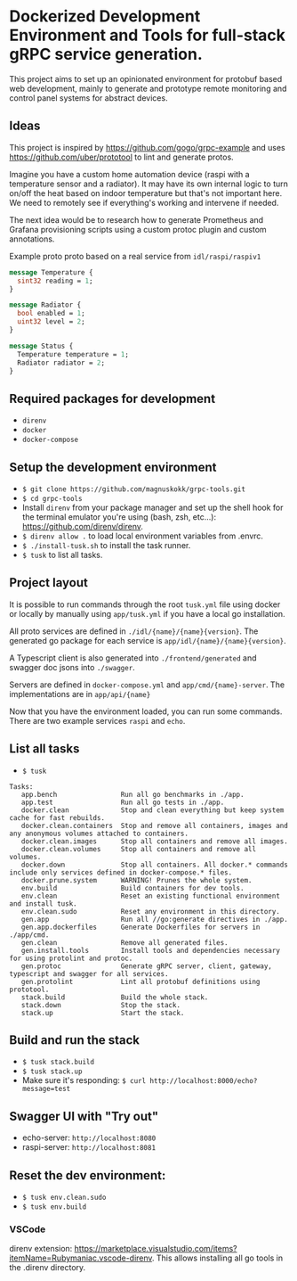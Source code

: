 # Dockerized Development Environment and Tools for full-stack gRPC service generation.

This project aims to set up an opinionated environment for protobuf based web development, mainly to generate and prototype remote monitoring and control panel systems for abstract devices.

## Ideas
This project is inspired by https://github.com/gogo/grpc-example and uses https://github.com/uber/prototool to lint and generate protos.

Imagine you have a custom home automation device (raspi with a temperature sensor and a radiator). It may have its own internal logic to turn on/off the heat based on indoor temperature but that's not important here. We need to remotely see if everything's working and intervene if needed.

The next idea would be to research how to generate Prometheus and Grafana provisioning scripts using a custom protoc plugin and custom annotations.

Example proto proto based on a real service from `idl/raspi/raspiv1`
```protobuf
message Temperature {
  sint32 reading = 1;
}

message Radiator {
  bool enabled = 1;
  uint32 level = 2;
}

message Status {
  Temperature temperature = 1;
  Radiator radiator = 2;
}
```

## Required packages for development
* `direnv`
* `docker`
* `docker-compose`

## Setup the development environment
* `$ git clone https://github.com/magnuskokk/grpc-tools.git`
* `$ cd grpc-tools`
* Install `direnv` from your package manager and set up the shell hook for the terminal emulator you're using (bash, zsh, etc...): https://github.com/direnv/direnv.
* `$ direnv allow .` to load local environment variables from .envrc.
* `$ ./install-tusk.sh` to install the task runner.
* `$ tusk` to list all tasks.

## Project layout
It is possible to run commands through the root `tusk.yml` file using docker or locally by manually using `app/tusk.yml` if you have a local go installation.

All proto services are defined in `./idl/{name}/{name}{version}`. The generated go package for each service is `app/idl/{name}/{name}{version}`.

A Typescript client is also generated into `./frontend/generated` and swagger doc jsons into `./swagger`.

Servers are defined in `docker-compose.yml` and `app/cmd/{name}-server`. The implementations are in `app/api/{name}`

Now that you have the environment loaded, you can run some commands. There are two example services `raspi` and `echo`.

## List all tasks
* `$ tusk`
```
Tasks:
   app.bench                Run all go benchmarks in ./app.
   app.test                 Run all go tests in ./app.
   docker.clean             Stop and clean everything but keep system cache for fast rebuilds.
   docker.clean.containers  Stop and remove all containers, images and any anonymous volumes attached to containers.
   docker.clean.images      Stop all containers and remove all images.
   docker.clean.volumes     Stop all containers and remove all volumes.
   docker.down              Stop all containers. All docker.* commands include only services defined in docker-compose.* files.
   docker.prune.system      WARNING! Prunes the whole system.
   env.build                Build containers for dev tools.
   env.clean                Reset an existing functional environment and install tusk.
   env.clean.sudo           Reset any environment in this directory.
   gen.app                  Run all //go:generate directives in ./app.
   gen.app.dockerfiles      Generate Dockerfiles for servers in ./app/cmd.
   gen.clean                Remove all generated files.
   gen.install.tools        Install tools and dependencies necessary for using protolint and protoc.
   gen.protoc               Generate gRPC server, client, gateway, typescript and swagger for all services.
   gen.protolint            Lint all protobuf definitions using prototool.
   stack.build              Build the whole stack.
   stack.down               Stop the stack.
   stack.up                 Start the stack.
 ```

## Build and run the stack
* `$ tusk stack.build`
* `$ tusk stack.up`
* Make sure it's responding: `$ curl http://localhost:8000/echo?message=test` 

## Swagger UI with "Try out"
* echo-server: `http://localhost:8080`
* raspi-server: `http://localhost:8081`

## Reset the dev environment:
* `$ tusk env.clean.sudo`
* `$ tusk env.build`

### VSCode
direnv extension: https://marketplace.visualstudio.com/items?itemName=Rubymaniac.vscode-direnv. This allows installing all go tools in the .direnv directory.
